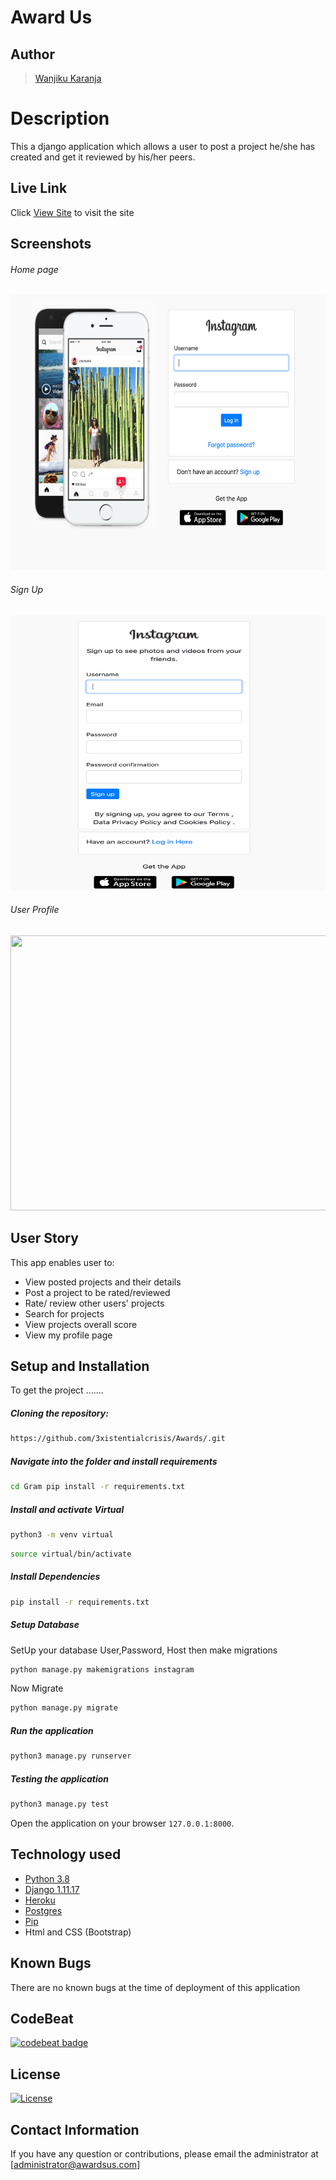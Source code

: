 # Award Us
## Author  
  
>[Wanjiku Karanja](https://github.com/3xistentialcrisis)  
  
# Description  
This a django application which allows a user to post a project he/she has created and get it reviewed by his/her peers. 
  
##  Live Link  
 Click [View Site](https://awardus.herokuapp.com/)  to visit the site
  
## Screenshots 
###### Home page
 
<img src="https://raw.githubusercontent.com/3xistentialcrisis/Gram/master/static/images/instagram.png" width="900px" height="440px">
 
###### Sign Up
 <img src="https://raw.githubusercontent.com/3xistentialcrisis/Gram/master/static/images/signup.png" width="900px" height="440px">

###### User Profile
 <img src="https://raw.githubusercontent.com/3xistentialcrisis/Gram/master/static/images/profile.png" width="900px" height="440px">

 
## User Story  
This app enables user to:

* View posted projects and their details
* Post a project to be rated/reviewed
* Rate/ review other users' projects
* Search for projects 
* View projects overall score
* View my profile page

  
## Setup and Installation  
To get the project .......  
  
##### Cloning the repository:  
 ```bash 
 https://github.com/3xistentialcrisis/Awards/.git 
```
##### Navigate into the folder and install requirements  
 ```bash 
cd Gram pip install -r requirements.txt 
```
##### Install and activate Virtual  
 ```bash 
python3 -m venv virtual 
```  
```bash 
source virtual/bin/activate 
```

##### Install Dependencies  
 ```bash 
 pip install -r requirements.txt 
```  
 ##### Setup Database  
  SetUp your database User,Password, Host then make migrations 
 ```bash 
python manage.py makemigrations instagram
 ``` 
 Now Migrate  
 ```bash 
 python manage.py migrate 
```
##### Run the application  
 ```bash 
 python3 manage.py runserver 
``` 

##### Testing the application  
 ```bash 
 python3 manage.py test 
```
Open the application on your browser `127.0.0.1:8000`.  
  
  
## Technology used  
  
* [Python 3.8](https://www.python.org/)  
* [Django 1.11.17](https://docs.djangoproject.com/en/2.2/)  
* [Heroku](https://heroku.com)  
* [Postgres](https://www.postgresql.org/)
* [Pip](https://pypi.org/project/pip/)
* Html and CSS (Bootstrap)
  
## Known Bugs  
There are no known bugs at the time of deployment of this application 
  
## CodeBeat
[![codebeat badge](https://codebeat.co/badges/61881488-2da3-4522-be01-0226f8d1a6c6)](https://codebeat.co/projects/github-com-3xistentialcrisis-awards-master) 

## License 
[![License](https://img.shields.io/packagist/l/loopline-systems/closeio-api-wrapper.svg)](https://github.com/3xistentialcrisis/awards/blob/master/LICENSE)

## Contact Information   
If you have any question or contributions, please email the administrator at [administrator@awardsus.com] 
